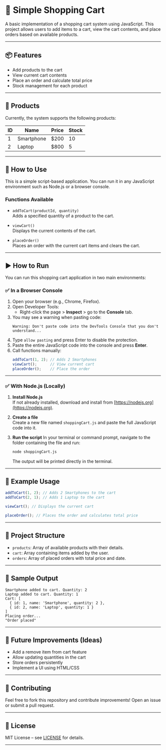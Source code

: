 # 🛒 Simple Shopping Cart

A basic implementation of a shopping cart system using JavaScript. This project allows users to add items to a cart, view the cart contents, and place orders based on available products.

---

## 📦 Features

- Add products to the cart
- View current cart contents
- Place an order and calculate total price
- Stock management for each product

---

## 🧾 Products

Currently, the system supports the following products:

| ID | Name       | Price | Stock |
|----|------------|-------|--------|
| 1  | Smartphone | $200  | 10     |
| 2  | Laptop     | $800  | 5      |

---

## 🚀 How to Use

This is a simple script-based application. You can run it in any JavaScript environment such as Node.js or a browser console.

### Functions Available

- `addToCart(productId, quantity)`  
  Adds a specified quantity of a product to the cart.

- `viewCart()`  
  Displays the current contents of the cart.

- `placeOrder()`  
  Places an order with the current cart items and clears the cart.

---

## ▶️ How to Run

You can run this shopping cart application in two main environments:

### ✅ In a Browser Console

1. Open your browser (e.g., Chrome, Firefox).
2. Open Developer Tools:
   - Right-click the page > **Inspect** > go to the **Console** tab.
3. You may see a warning when pasting code:
   ```
   Warning: Don't paste code into the DevTools Console that you don't understand...
   ```
4. Type `allow pasting` and press Enter to disable the protection.
5. Paste the entire JavaScript code into the console and press **Enter**.
6. Call functions manually:
   ```javascript
   addToCart(1, 2); // Adds 2 Smartphones
   viewCart();      // View current cart
   placeOrder();    // Place the order
   ```

---

### ✅ With Node.js (Locally)

1. **Install Node.js**  
   If not already installed, download and install from [https://nodejs.org](https://nodejs.org).

2. **Create a file**  
   Create a new file named `shoppingCart.js` and paste the full JavaScript code into it.

3. **Run the script**
   In your terminal or command prompt, navigate to the folder containing the file and run:
   ```bash
   node shoppingCart.js
   ```

   The output will be printed directly in the terminal.

---

## 🧪 Example Usage

```javascript
addToCart(1, 2); // Adds 2 Smartphones to the cart
addToCart(2, 1); // Adds 1 Laptop to the cart

viewCart(); // Displays the current cart

placeOrder(); // Places the order and calculates total price
```

---

## 📁 Project Structure

- `products`: Array of available products with their details.
- `cart`: Array containing items added by the user.
- `orders`: Array of placed orders with total price and date.

---

## 📝 Sample Output

```
Smartphone added to cart. Quantity: 2
Laptop added to cart. Quantity: 1
Cart: [
  { id: 1, name: 'Smartphone', quantity: 2 },
  { id: 2, name: 'Laptop', quantity: 1 }
]
Placing order...
"Order placed"
```

---

## 🧩 Future Improvements (Ideas)

- Add a remove item from cart feature
- Allow updating quantities in the cart
- Store orders persistently
- Implement a UI using HTML/CSS

---

## 🙌 Contributing

Feel free to fork this repository and contribute improvements! Open an issue or submit a pull request.

---

## 📄 License

MIT License – see [LICENSE](LICENSE) for details.

---
